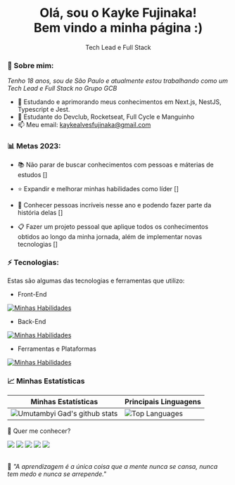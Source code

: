 <h1 align='center'>
  Olá, sou o Kayke Fujinaka!
  <br/>
  Bem vindo a minha página :)
</h1>

<p align='center'>
  Tech Lead e Full Stack
</p>

### 🌻 Sobre mim:

<p>
  <em>
    Tenho 18 anos, sou de São Paulo e atualmente estou trabalhando como um Tech Lead e Full Stack no Grupo GCB
  </em>
</p>

- 🌱 Estudando e aprimorando meus conhecimentos em Next.js, NestJS, Typescript e Jest.
- 🚀 Estudante do Devclub, Rocketseat, Full Cycle e Manguinho
- 📫 Meu email: kaykealvesfujinaka@gmail.com

### 📊 Metas 2023:

- 📚 Não parar de buscar conhecimentos com pessoas e máterias de estudos []

- ⭐ Expandir e melhorar minhas habilidades como líder []

- 💙 Conhecer pessoas incríveis nesse ano e podendo fazer parte da história delas []

- 📋 Fazer um projeto pessoal que aplique todos os conhecimentos obtidos ao longo da minha jornada, além de implementar novas tecnologias []

### ⚡ Tecnologias:

Estas são algumas das tecnologias e ferramentas que utilizo:

- Front-End

[![Minhas Habilidades](https://skillicons.dev/icons?i=html,css,js,ts,jquery,react,next,styledcomponents,tailwind,jest,bootstrap,materialui)](https://skillicons.dev)

- Back-End

[![Minhas Habilidades](https://skillicons.dev/icons?i=nodejs,express,nest,docker,prisma,sqlite,mongodb,mysql,postgres,firebase)](https://skillicons.dev)

- Ferramentas e Plataformas

[![Minhas Habilidades](https://skillicons.dev/icons?i=aws,azure,git,githubactions,gitlab,postman,figma,linux)](https://skillicons.dev)

### 📈 Minhas Estatísticas

| Minhas Estatísticas                                                                                                                                                            | Principais Linguagens                                                                                                                                                                     |
| ------------------------------------------------------------------------------------------------------------------------------------------------------------------------ | ---------------------------------------------------------------------------------------------------------------------------------------------------------------------------------- |
| ![Umutambyi Gad's github stats](https://github-readme-stats.vercel.app/api?username=Kayke-Fujinaka&show_icons=true&hide_border=true&count_private=true&theme=jolly) | ![Top Languages](https://github-readme-stats.vercel.app/api/top-langs/?username=Kayke-Fujinaka&langs_count=10&count_private=true&hide_border=true&theme=jolly&layout=compact) |

💬 Quer me conhecer?

<div>
  <a href="https://www.linkedin.com/in/kayke-fujinaka" target="_blank"><img src="https://img.shields.io/badge/-LinkedIn-%230077B5?style=for-the-badge&logo=linkedin&logoColor=white" target="_blank"></a>
  <a href="https://api.whatsapp.com/send/?phone=%2B5511961877936&text&app_absent=0" target="_blank"><img src="https://img.shields.io/badge/WhatsApp-25D366?style=for-the-badge&logo=whatsapp&logoColor=white" target="_blank"></a>
  <a href = "mailto:kaykealvesfujinaka@gmail.com"><img src="https://img.shields.io/badge/-Gmail-%23333?style=for-the-badge&logo=gmail&logoColor=white" target="_blank"></a>
  <a href="https://www.instagram.com/kaykeaf/" target="_blank"><img src="https://img.shields.io/badge/-Instagram-%23E4405F?style=for-the-badge&logo=instagram&logoColor=white" target="_blank"></a>
  <a href="https://discord.gg/NXGGp4KaQH" target="_blank"><img src="https://img.shields.io/badge/Discord-7289DA?style=for-the-badge&logo=discord&logoColor=white" target="_blank"></a>
</div>
<br>
<p>🧠 <span style="font-style:italic">"A aprendizagem é a única coisa que a mente nunca se cansa, nunca tem medo e nunca se arrepende."</span></p>

